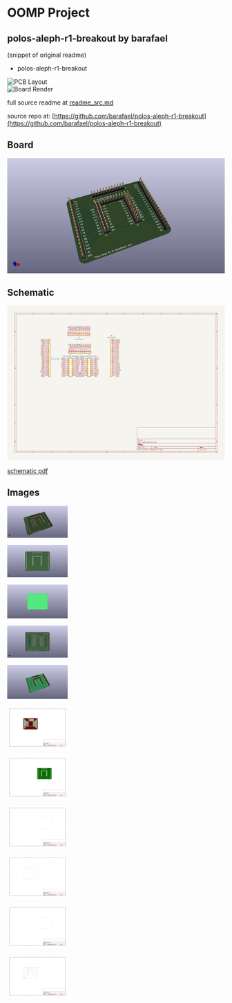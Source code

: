 # OOMP Project  
## polos-aleph-r1-breakout  by barafael  
  
(snippet of original readme)  
  
- polos-aleph-r1-breakout  
  
![PCB Layout](https://user-images.githubusercontent.com/6966738/201492872-2cd15ef5-909c-43e4-bea6-778e40e6ff89.png)  
![Board Render](https://user-images.githubusercontent.com/6966738/201492963-8c3f5d66-0bb5-4231-ab3c-8d6addd2baf1.png)  
  
  full source readme at [readme_src.md](readme_src.md)  
  
source repo at: [https://github.com/barafael/polos-aleph-r1-breakout](https://github.com/barafael/polos-aleph-r1-breakout)  
## Board  
  
[![working_3d.png](working_3d_600.png)](working_3d.png)  
## Schematic  
  
[![working_schematic.png](working_schematic_600.png)](working_schematic.png)  
  
[schematic pdf](working_schematic.pdf)  
## Images  
  
[![working_3d.png](working_3d_140.png)](working_3d.png)  
  
[![working_3d_back.png](working_3d_back_140.png)](working_3d_back.png)  
  
[![working_3D_bottom.png](working_3D_bottom_140.png)](working_3D_bottom.png)  
  
[![working_3d_front.png](working_3d_front_140.png)](working_3d_front.png)  
  
[![working_3D_top.png](working_3D_top_140.png)](working_3D_top.png)  
  
[![working_assembly_page_01.png](working_assembly_page_01_140.png)](working_assembly_page_01.png)  
  
[![working_assembly_page_02.png](working_assembly_page_02_140.png)](working_assembly_page_02.png)  
  
[![working_assembly_page_03.png](working_assembly_page_03_140.png)](working_assembly_page_03.png)  
  
[![working_assembly_page_04.png](working_assembly_page_04_140.png)](working_assembly_page_04.png)  
  
[![working_assembly_page_05.png](working_assembly_page_05_140.png)](working_assembly_page_05.png)  
  
[![working_assembly_page_06.png](working_assembly_page_06_140.png)](working_assembly_page_06.png)  
